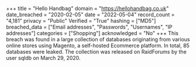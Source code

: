 +++
title = "Hello Handbag"
domain = "https://hellohandbag.co.uk"
date_breached = "2020-02-05"
date = "2022-05-04"
record_count = "4,181"
privacy = "Public"
Verified = "True"
hashing = ["MD5"]
breached_data = ["Email addresses", "Passwords", "Usernames", "IP addresses"]
categories = ["Shopping"]
acknowledged = "No"
+++
This breach was found in a large collection of databases originating from various online stores using Magento, a self-hosted Ecommerce platform. In total, 85 databases were leaked. The collection was released on RaidForums by the user sqldb on March 29, 2020.
